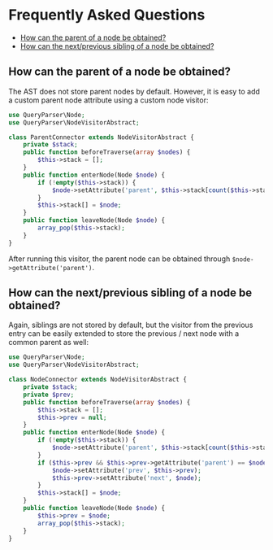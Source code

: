 Frequently Asked Questions
==========================

 * [How can the parent of a node be obtained?](#how-can-the-parent-of-a-node-be-obtained)
 * [How can the next/previous sibling of a node be obtained?](#how-can-the-nextprevious-sibling-of-a-node-be-obtained)

How can the parent of a node be obtained?
-----

The AST does not store parent nodes by default. However, it is easy to add a custom parent node
attribute using a custom node visitor:

```php
use QueryParser\Node;
use QueryParser\NodeVisitorAbstract;

class ParentConnector extends NodeVisitorAbstract {
    private $stack;
    public function beforeTraverse(array $nodes) {
        $this->stack = [];
    }
    public function enterNode(Node $node) {
        if (!empty($this->stack)) {
            $node->setAttribute('parent', $this->stack[count($this->stack)-1]);
        }
        $this->stack[] = $node;
    }
    public function leaveNode(Node $node) {
        array_pop($this->stack);
    }
}
```

After running this visitor, the parent node can be obtained through `$node->getAttribute('parent')`.

How can the next/previous sibling of a node be obtained?
-----

Again, siblings are not stored by default, but the visitor from the previous entry can be easily
extended to store the previous / next node with a common parent as well:

```php
use QueryParser\Node;
use QueryParser\NodeVisitorAbstract;

class NodeConnector extends NodeVisitorAbstract {
    private $stack;
    private $prev;
    public function beforeTraverse(array $nodes) {
        $this->stack = [];
        $this->prev = null;
    }
    public function enterNode(Node $node) {
        if (!empty($this->stack)) {
            $node->setAttribute('parent', $this->stack[count($this->stack)-1]);
        }
        if ($this->prev && $this->prev->getAttribute('parent') == $node->getAttribute('parent')) {
            $node->setAttribute('prev', $this->prev);
            $this->prev->setAttribute('next', $node);
        }
        $this->stack[] = $node;
    }
    public function leaveNode(Node $node) {
        $this->prev = $node;
        array_pop($this->stack);
    }
}
```
